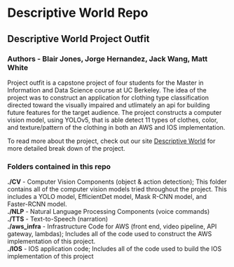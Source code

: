# Descriptive World Repo
## Descriptive World Project Outfit

### Authors - Blair Jones, Jorge Hernandez, Jack Wang, Matt White

Project outfit is a capstone project of four students for the Master in Information and Data Science course at UC Berkeley. The idea of the project was to construct an application for clothing type classification directed toward the visually impaired and utlimately an api for building future features for the target audience. The project constructs a computer vision model, using YOLOv5, that is able detect 11 types of clothes, color, and texture/pattern of the clothing in both an AWS and IOS implementation.

To read more about the project, check out our site [Descriptive World](https://www.descriptiveworld.com/) for more detailed break down of the project.


### Folders contained in this repo

 **./CV** - Computer Vision Components (object & action detection); This folder contains all of the computer vision models tried throughout the project. This includes a YOLO model, EfficientDet model, Mask R-CNN model, and Faster-RCNN model.<br>
 **./NLP** - Natural Language Processing Components (voice commands)<br>
 **./TTS** - Text-to-Speech (narration)<br>
 **./aws_infra** - Infrastructure Code for AWS (front end, video pipeline, API gateway, lambdas); Includes all of the code used to construct the AWS implementation of this project.<br>
 **./IOS** - IOS application code; Includes all of the code used to build the IOS implementation of this project


